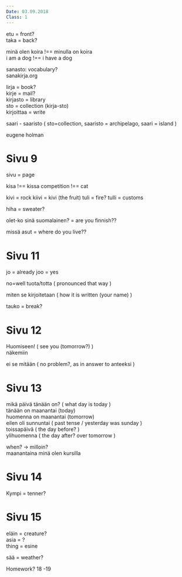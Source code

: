 ```yaml
---
Date: 03.09.2018
Class: 1
---
```


etu = front?  
taka = back?  

minä olen koira !== minulla on koira  
i am a dog !== i have a dog  

sanasto: vocabulary?  
sanakirja.org  

lirja = book?  
kirje = mail?  
kirjasto = library  
  sto = collection (kirja-sto)  
kirjoittaa = write  

saari - saaristo ( sto=collection, saaristo = archipelago, saari = island )  

eugene holman  


# Sivu 9

sivu = page

kisa !== kissa
competition !== cat

kivi = rock
kiivi = kivi (the fruit)
tuli = fire?
tulli = customs

hiha = sweater?

olet-ko sinä suomalainen? = are you finnish??

missä asut = where do you live??

# Sivu 11

jo = already
joo = yes

no=well
tuota/totta ( pronounced that way )  

miten se kirjoitetaan ( how it is written (your name) )  

tauko = break?  

# Sivu 12

Huomiseen! ( see you (tomorrow?) )  
näkemiin  

ei se mitään ( no problem?, as in answer to anteeksi )  

# Sivu 13

mikä päivä tänään on? ( what day is today )  
tänään on maanantai (today)  
huomenna on maanantai (tomorrow)  
eilen oli sunnuntai ( past tense / yesterday was sunday )  
toissapäivâ ( the day before? )  
ylihuomenna ( the day after? over tomorrow )  

when? -> milloin?  
maanantaina minä olen kursilla  

# Sivu 14

Kympi = tenner?  

# Sivu 15

eläin = creature?  
asia = ?  
thing = esine  

sää = weather?  

Homework? 18 -19  

